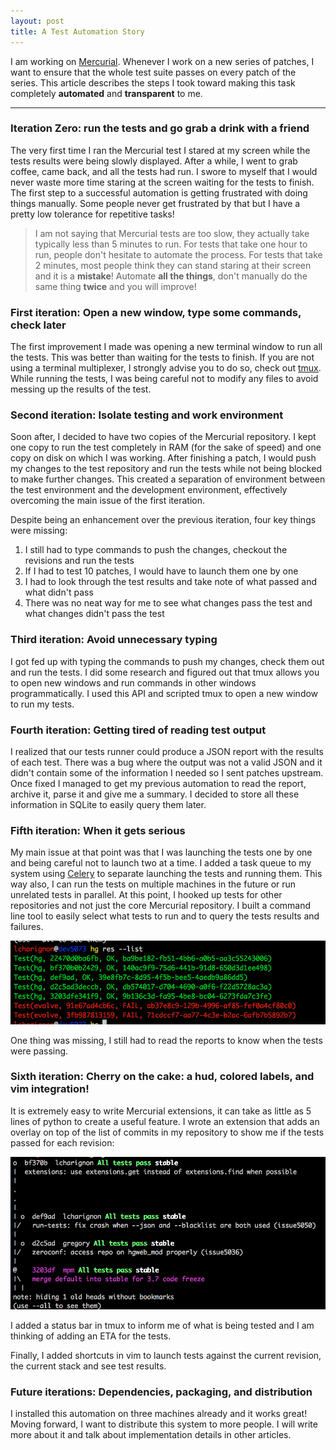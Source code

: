 ```yaml
---
layout: post
title: A Test Automation Story
---
```


I am working on [Mercurial](https://www.Mercurial-scm.org/). Whenever I work
on a new series of patches, I want to ensure that the whole test suite passes
on every patch of the series. This article describes the steps I took toward
making this task completely **automated** and **transparent** to me. 



---

### Iteration Zero: run the tests and go grab a drink with a friend

The very first time I ran the Mercurial test I stared at my screen while the tests results
were being slowly displayed. After a while, I went to grab coffee, came back, and all the tests had run. I swore to myself that I would never waste more time staring at the screen waiting for the tests to finish. The first
step to a successful automation is getting frustrated with doing things manually.
Some people never get frustrated by that but I have a pretty low tolerance for
repetitive tasks!

> I am not saying that Mercurial tests are too slow, they actually take typically
less than 5 minutes to run. For tests that take one hour to run, people
don't hesitate to automate the process. For tests that take 2 minutes, most
people think they can stand staring at their screen and it is a **mistake**! 
Automate **all the things**, don't manually do the same thing **twice** and you
will improve!


### First iteration: Open a new window, type some commands, check later
The first improvement I made was opening a new terminal window to run all the tests.
This was better than waiting for the tests to finish. If you are not using
a terminal multiplexer, I strongly advise you to do so, check out [tmux](https://tmux.github.io/).
While running the tests, I was being careful not to modify any files to avoid messing up the results of the test.


### Second iteration: Isolate testing and work environment
Soon after, I decided to have two copies of the Mercurial repository. I kept one copy  to run the test
completely in RAM (for the sake of speed) and one copy on disk on which I was working. After
finishing a patch, I would push my changes to the test repository and run the
tests while not being blocked to make further changes. This created a separation
of environment between the test environment and the development environment, effectively
overcoming the main issue of the first iteration.

Despite being an enhancement over the previous iteration, four key things were missing:

1. I still had to type commands to push the changes, checkout the revisions
and run the tests
2. If I had to test 10 patches, I would have to launch them one by one
3. I had to look through the test results and take note of what passed and what
didn't pass
4. There was no neat way for me to see what changes pass the test and what changes
didn't pass the test

### Third iteration: Avoid unnecessary typing

I got fed up with typing the commands to push my changes, check them out
and run the tests. I did some research and figured out that tmux allows
you to open new windows and run commands in other windows programmatically. 
I used this API and scripted tmux to open a new window to run my tests.


### Fourth iteration: Getting tired of reading test output

I realized that our tests runner could produce a JSON report with the results
of each test. There was a bug where the output was not a valid JSON and it didn't
contain some of the information I needed so I sent patches upstream. Once fixed
I managed to get my previous automation to read the report, archive it, parse it
and give me a summary. I decided to store all these information in SQLite to
easily query them later.

### Fifth iteration: When it gets serious

My main issue at that point was that I was launching the tests one by one and
being careful not to launch two at a time. I added a task queue to my system using
[Celery](http://www.celeryproject.org/) to separate launching the tests and running them.
This way also, I can run the tests on multiple machines in the future or run unrelated tests in parallel. 
At this point, I hooked up tests for other repositories and not just the core Mercurial repository.
I built a command line tool to easily select what tests to run and to query the tests
results and failures.

![List of changesets and test results](/assets/listcset.png)

One thing was missing, I still had to read the reports to know when the tests were passing.

### Sixth iteration: Cherry on the cake: a hud, colored labels, and vim integration!

It is extremely easy to write Mercurial extensions, it can take as little as 
5 lines of python to create a useful feature. I wrote an extension that adds an
overlay on top of the list of commits in my repository to show me if the tests
passed for each revision:

![Changelog](/assets/slog.png)

I added a status bar in tmux to inform me of what is being tested and I am thinking
of adding an ETA for the tests.

Finally, I added shortcuts in vim to launch tests against the current revision,
the current stack and see test results.

### Future iterations: Dependencies, packaging, and distribution

I installed this automation on three machines already and it works great! 
Moving forward, I want to distribute this system to more people. I will write
more about it and talk about implementation details in other articles. 

